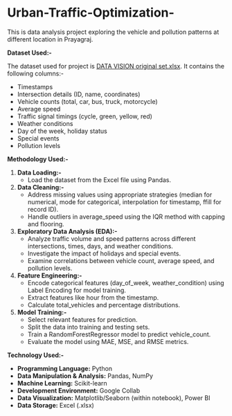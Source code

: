 # Urban-Traffic-Optimization-
This is data analysis project exploring the vehicle and pollution patterns at different location in Prayagraj.

**Dataset Used:-**

The dataset used for project is [DATA VISION original set.xlsx](https://github.com/user-attachments/files/20966000/DATA.VISION.original.set.xlsx). It contains the following columns:-
 * Timestamps
 * Intersection details (ID, name, coordinates)
 * Vehicle counts (total, car, bus, truck, motorcycle)
 * Average speed
 * Traffic signal timings (cycle, green, yellow, red)
 * Weather conditions
 * Day of the week, holiday status
 * Special events
 * Pollution levels

**Methodology Used:-**

1. **Data Loading:-**
   * Load the dataset from the Excel file using Pandas.
3. **Data Cleaning:-**
   * Address missing values using appropriate strategies (median for numerical, mode for categorical, interpolation for timestamp, ffill for record ID).
   * Handle outliers in average_speed using the IQR method with capping and flooring.
3. **Exploratory Data Analysis (EDA):-**
   * Analyze traffic volume and speed patterns across different intersections, times, days, and weather conditions.
   * Investigate the impact of holidays and special events.
   * Examine correlations between vehicle count, average speed, and pollution levels.
4. **Feature Engineering:-**
   * Encode categorical features (day_of_week, weather_condition) using Label Encoding for model training.
   * Extract features like hour from the timestamp.
   * Calculate total_vehicles and percentage distributions.
5. **Model Training:-**
   * Select relevant features for prediction.
   * Split the data into training and testing sets.
   * Train a RandomForestRegressor model to predict vehicle_count.
   * Evaluate the model using MAE, MSE, and RMSE metrics.

**Technology Used:-**
   * **Programming Language:** Python
   * **Data Manipulation & Analysis:** Pandas, NumPy
   * **Machine Learning:** Scikit-learn
   * **Development Environment:** Google Collab
   * **Data Visualization:** Matplotlib/Seaborn (within notebook), Power BI
   * **Data Storage:** Excel (.xlsx)
